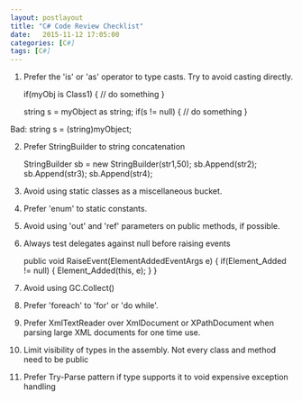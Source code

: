 ```yaml
---
layout: postlayout
title: "C# Code Review Checklist"
date:   2015-11-12 17:05:00 
categories: [C#]
tags: [C#]
---
```


1. Prefer the 'is' or 'as' operator to type casts. Try to avoid casting directly.  

	if(myObj is Class1)
	{
		// do something
	}

	string s = myObject as string;
	if(s != null)
	{
		// do something
	}
	
Bad: string s = (string)myObject;  

2. Prefer StringBuilder to string concatenation  

	StringBuilder sb = new StringBuilder(str1,50);
	sb.Append(str2);
	sb.Append(str3);
	sb.Append(str4);

3. Avoid using static classes as a miscellaneous bucket.  
4. Prefer 'enum' to static constants.   
5. Avoid using 'out' and 'ref' parameters on public methods, if possible.  
6. Always test delegates against null before raising events  

	public void RaiseEvent(ElementAddedEventArgs e)
	{
		if(Element_Added != null)
		{
			Element_Added(this, e);
		}
	}
	
7. Avoid using GC.Collect()  
8. Prefer 'foreach' to 'for' or 'do while'.  
9. Prefer XmlTextReader over XmlDocument or XPathDocument when parsing large XML documents for one time use.
10. Limit visibility of types in the assembly. Not every class and method need to be public
11. Prefer Try-Parse pattern if type supports it to void expensive exception handling